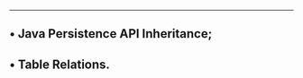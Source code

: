 -----------------------------------
• Java Persistence API Inheritance;
-----------------------------------------
• Table Relations.
--------------------------------------
